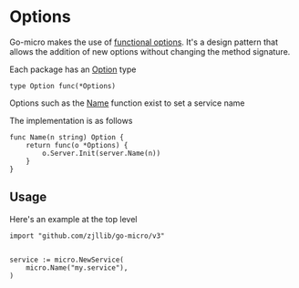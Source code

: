 # Options

Go-micro makes the use of [functional options](https://dave.cheney.net/2014/10/17/functional-options-for-friendly-apis). It's a design 
pattern that allows the addition of new options without changing the method signature. 

Each package has an [Option](https://godoc.org/github.com/zjllib/go-micro#Option) type

```
type Option func(*Options)
```

Options such as the [Name](https://godoc.org/github.com/zjllib/go-micro#Name) function exist to set a service name

The implementation is as follows

```
func Name(n string) Option {
	return func(o *Options) {
		o.Server.Init(server.Name(n))
	}
}
```

## Usage

Here's an example at the top level

```
import "github.com/zjllib/go-micro/v3"


service := micro.NewService(
	micro.Name("my.service"),
)
```
